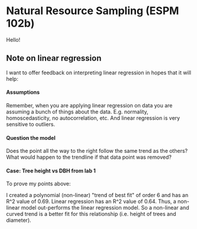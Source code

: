 # Natural Resource Sampling (ESPM 102b)

Hello!

## Note on linear regression

I want to offer feedback on interpreting linear regression in hopes that it will help: 

#### Assumptions

Remember, when you are applying linear regression on data you are assuming a bunch of things about the data. E.g. normality, homoscedasticity, no autocorrelation, etc. And linear regression is very sensitive to outliers. 

#### Question the model

Does the point all the way to the right follow the same trend as the others? What would happen to the trendline if that data point was removed?

#### Case: Tree height vs DBH from lab 1

To prove my points above: 

I created a polynomial (non-linear) "trend of best fit" of order 6 and has an R^2 value of 0.69. Linear regression has an R^2 value of 0.64. Thus, a non-linear model out-performs the linear regression model. So a non-linear and curved trend is a better fit for this relationship (i.e. height of trees and diameter).
